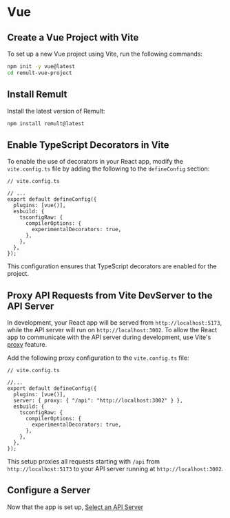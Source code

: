 # Vue

## Create a Vue Project with Vite

To set up a new Vue project using Vite, run the following commands:

```sh
npm init -y vue@latest
cd remult-vue-project
```

## Install Remult

Install the latest version of Remult:

```bash
npm install remult@latest
```

## Enable TypeScript Decorators in Vite

To enable the use of decorators in your React app, modify the `vite.config.ts` file by adding the following to the `defineConfig` section:

```ts{6-12}
// vite.config.ts

// ...
export default defineConfig({
  plugins: [vue()],
  esbuild: {
    tsconfigRaw: {
      compilerOptions: {
        experimentalDecorators: true,
      },
    },
  },
});
```

This configuration ensures that TypeScript decorators are enabled for the project.

## Proxy API Requests from Vite DevServer to the API Server

In development, your React app will be served from `http://localhost:5173`, while the API server will run on `http://localhost:3002`. To allow the React app to communicate with the API server during development, use Vite's [proxy](https://vitejs.dev/config/#server-proxy) feature.

Add the following proxy configuration to the `vite.config.ts` file:

```ts{6}
// vite.config.ts

//...
export default defineConfig({
  plugins: [vue()],
  server: { proxy: { "/api": "http://localhost:3002" } },
  esbuild: {
    tsconfigRaw: {
      compilerOptions: {
        experimentalDecorators: true,
      },
    },
  },
});
```

This setup proxies all requests starting with `/api` from `http://localhost:5173` to your API server running at `http://localhost:3002`.

## Configure a Server

Now that the app is set up, [Select an API Server](../server/)
